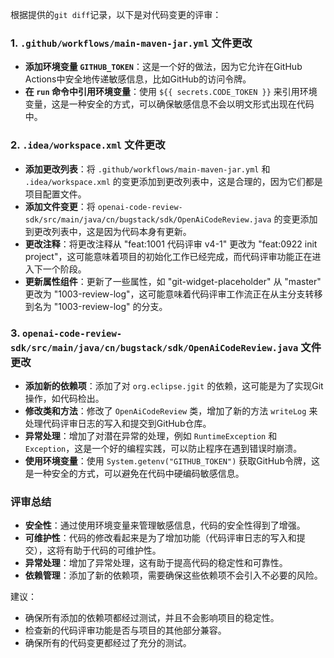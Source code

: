 根据提供的`git diff`记录，以下是对代码变更的评审：

### 1. `.github/workflows/main-maven-jar.yml` 文件更改
- **添加环境变量 `GITHUB_TOKEN`**：这是一个好的做法，因为它允许在GitHub Actions中安全地传递敏感信息，比如GitHub的访问令牌。
- **在 `run` 命令中引用环境变量**：使用 `${{ secrets.CODE_TOKEN }}` 来引用环境变量，这是一种安全的方式，可以确保敏感信息不会以明文形式出现在代码中。

### 2. `.idea/workspace.xml` 文件更改
- **添加更改列表**：将 `.github/workflows/main-maven-jar.yml` 和 `.idea/workspace.xml` 的变更添加到更改列表中，这是合理的，因为它们都是项目配置文件。
- **添加文件变更**：将 `openai-code-review-sdk/src/main/java/cn/bugstack/sdk/OpenAiCodeReview.java` 的变更添加到更改列表中，这是因为代码本身有更新。
- **更改注释**：将更改注释从 "feat:1001 代码评审 v4-1" 更改为 "feat:0922 init project"，这可能意味着项目的初始化工作已经完成，而代码评审功能正在进入下一个阶段。
- **更新属性组件**：更新了一些属性，如 "git-widget-placeholder" 从 "master" 更改为 "1003-review-log"，这可能意味着代码评审工作流正在从主分支转移到名为 "1003-review-log" 的分支。

### 3. `openai-code-review-sdk/src/main/java/cn/bugstack/sdk/OpenAiCodeReview.java` 文件更改
- **添加新的依赖项**：添加了对 `org.eclipse.jgit` 的依赖，这可能是为了实现Git操作，如代码检出。
- **修改类和方法**：修改了 `OpenAiCodeReview` 类，增加了新的方法 `writeLog` 来处理代码评审日志的写入和提交到GitHub仓库。
- **异常处理**：增加了对潜在异常的处理，例如 `RuntimeException` 和 `Exception`，这是一个好的编程实践，可以防止程序在遇到错误时崩溃。
- **使用环境变量**：使用 `System.getenv("GITHUB_TOKEN")` 获取GitHub令牌，这是一种安全的方式，可以避免在代码中硬编码敏感信息。

### 评审总结
- **安全性**：通过使用环境变量来管理敏感信息，代码的安全性得到了增强。
- **可维护性**：代码的修改看起来是为了增加功能（代码评审日志的写入和提交），这将有助于代码的可维护性。
- **异常处理**：增加了异常处理，这有助于提高代码的稳定性和可靠性。
- **依赖管理**：添加了新的依赖项，需要确保这些依赖项不会引入不必要的风险。

建议：
- 确保所有添加的依赖项都经过测试，并且不会影响项目的稳定性。
- 检查新的代码评审功能是否与项目的其他部分兼容。
- 确保所有的代码变更都经过了充分的测试。